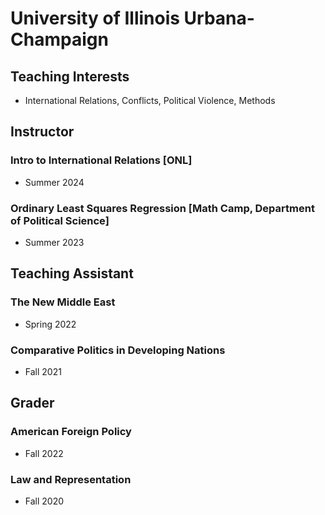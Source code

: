 ---
---

# University of Illinois Urbana-Champaign

## Teaching Interests
- International Relations, Conflicts, Political Violence, Methods

## Instructor

### Intro to International Relations [ONL]
- Summer 2024

### Ordinary Least Squares Regression [Math Camp, Department of Political Science]
- Summer 2023

## Teaching Assistant
### The New Middle East
- Spring 2022

### Comparative Politics in Developing Nations
- Fall 2021

## Grader
### American Foreign Policy
- Fall 2022

### Law and Representation
- Fall 2020


